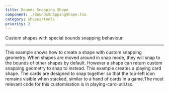 ```yaml
---
title: Bounds Snapping Shape
component: ./BoundsSnappingShape.tsx
category: shapes/tools
priority: 2
---
```


Custom shapes with special bounds snapping behaviour.

---


This example shows how to create a shape with custom snapping geometry. When shapes are moved around in snap mode, they will snap to the bounds of other shapes by default. However a shape can return custom snapping geometry to snap to instead. This example creates a playing card shape. The cards are designed to snap together so that the top-left icon remains visible when stacked, similar to a hand of cards in a game.The most relevant code for this customisation is in playing-card-util.tsx.
